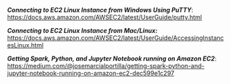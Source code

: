 ___Connecting to EC2 Linux Instance from Windows Using PuTTY___:
https://docs.aws.amazon.com/AWSEC2/latest/UserGuide/putty.html

___Connecting to EC2 Linux Instance from Mac/Linux:___
https://docs.aws.amazon.com/AWSEC2/latest/UserGuide/AccessingInstancesLinux.html

___Getting Spark, Python, and Jupyter Notebook running on Amazon EC2___:
https://medium.com/@josemarcialportilla/getting-spark-python-and-jupyter-notebook-running-on-amazon-ec2-dec599e1c297
